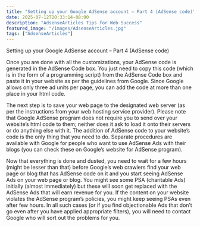 ```yaml
---
title: "Setting up your Google AdSense account – Part 4 (AdSense code)"
date: 2025-07-12T20:33:14-08:00
description: "AdsenseArticles Tips for Web Success"
featured_image: "/images/AdsenseArticles.jpg"
tags: ["AdsenseArticles"]
---
```


Setting up your Google AdSense account – Part 4 (AdSense code)

Once you are done with all the customizations, your AdSense code is generated in the AdSense Code box. You just need to copy this code (which is in the form of a programming script) from the AdSense Code box and paste it in your website as per the guidelines from Google. Since Google allows only three ad units per page, you can add the code at more than one place in your html code.

The next step is to save your web page to the designated web server (as per the instructions from your web hosting service provider). Please note that Google AdSense program does not require you to send over your website’s html code to them; neither does it ask to load it onto their servers or do anything else with it. The addition of AdSense code to your website’s code is the only thing that you need to do. Separate procedures are available with Google for people who want to use AdSense Ads with their blogs (you can check these on Google’s website for AdSense program).

Now that everything is done and dusted, you need to wait for a few hours (might be lesser than that) before Google’s web crawlers find your web page or blog that has AdSense code on it and you start seeing AdSense Ads on your web page or blog. You might see some PSA (charitable Ads) initially (almost immediately) but these will soon get replaced with the AdSense Ads that will earn revenue for you. If the content on your website violates the AdSense program’s policies, you might keep seeing PSAs even after few hours. In all such cases (or if you find objectionable Ads that don’t go even after you have applied appropriate filters), you will need to contact Google who will sort out the problems for you.
